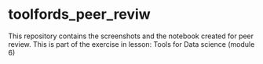 # toolfords_peer_reviw
This repository contains the screenshots and the notebook created for peer review. This is part of the exercise in lesson: Tools for Data science (module 6)
